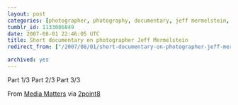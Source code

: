 ```yaml
---
layout: post
categories: [photographer, photography, documentary, jeff mermelstein, portrait]
tumblr_id: 1133086849  
date: 2007-08-01 22:46:05 UTC
title: Short documentary on photographer Jeff Mermelstein
redirect_from: ["/2007/08/01/short-documentary-on-photographer-jeff-mermelstein.html"]

archived: yes
---
```


Part 1/3
<object width="425" height="350" type="application/x-shockwave-flash" data="http://www.youtube.com/v/uuXcm35m50Y"> <param name="movie" value="http://www.youtube.com/v/uuXcm35m50Y" /><param name="wmode" value="transparent" /></object>
Part 2/3
<object width="425" height="350" type="application/x-shockwave-flash" data="http://www.youtube.com/v/-vhWLEBimLg"> <param name="movie" value="http://www.youtube.com/v/-vhWLEBimLg" /><param name="wmode" value="transparent" /></object>
Part 3/3
<object width="425" height="350" type="application/x-shockwave-flash" data="http://www.youtube.com/v/RXdE9yU5IM0"> <param name="movie" value="http://www.youtube.com/v/RXdE9yU5IM0" /><param name="wmode" value="transparent" /></object>

From <a href="http://www.thirteen.org/mediamatters/303/photo.html">Media Matters</a> via <a href="http://2point8.whileseated.org/?p=237">2point8</a>
